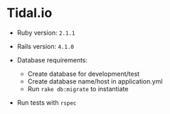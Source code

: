 # Tidal.io

- Ruby version: `2.1.1`

- Rails version: `4.1.0`

- Database requirements:
	- Create database for development/test
	- Create database name/host in application.yml
	- Run `rake db:migrate` to instantiate

- Run tests with `rspec`